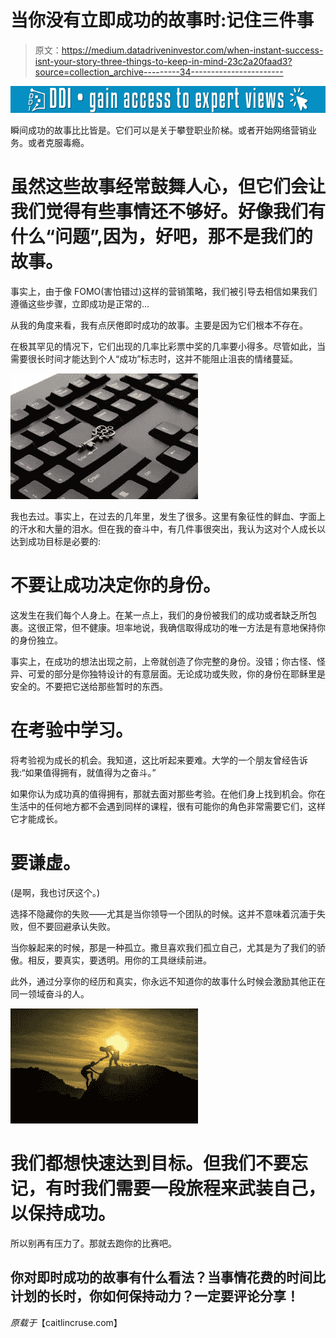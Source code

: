 # 当你没有立即成功的故事时:记住三件事

> 原文：<https://medium.datadriveninvestor.com/when-instant-success-isnt-your-story-three-things-to-keep-in-mind-23c2a20faad3?source=collection_archive---------34----------------------->

[![](img/44af4150e2365951b40fb6a13323bf49.png)](http://www.track.datadriveninvestor.com/1B9E)

瞬间成功的故事比比皆是。它们可以是关于攀登职业阶梯。或者开始网络营销业务。或者克服毒瘾。

# 虽然这些故事经常鼓舞人心，但它们会让我们觉得有些事情还不够好。好像我们有什么“问题”,因为，好吧，那不是我们的故事。

事实上，由于像 FOMO(害怕错过)这样的营销策略，我们被引导去相信如果我们遵循这些步骤，立即成功是正常的…

从我的角度来看，我有点厌倦即时成功的故事。主要是因为它们根本不存在。

在极其罕见的情况下，它们出现的几率比彩票中奖的几率要小得多。尽管如此，当需要很长时间才能达到个人“成功”标志时，这并不能阻止沮丧的情绪蔓延。

![](img/7407a49345fffa25e54eae1d79ecbaf8.png)

我也去过。事实上，在过去的几年里，发生了很多。这里有象征性的鲜血、字面上的汗水和大量的泪水。但在我的奋斗中，有几件事很突出，我认为这对个人成长以达到成功目标是必要的:

# 不要让成功决定你的身份。

这发生在我们每个人身上。在某一点上，我们的身份被我们的成功或者缺乏所包裹。这很正常，但不健康。坦率地说，我确信取得成功的唯一方法是有意地保持你的身份独立。

事实上，在成功的想法出现之前，上帝就创造了你完整的身份。没错；你古怪、怪异、可爱的部分是你独特设计的有意层面。无论成功或失败，你的身份在耶稣里是安全的。不要把它送给那些暂时的东西。

# 在考验中学习。

将考验视为成长的机会。我知道，这比听起来要难。大学的一个朋友曾经告诉我:“如果值得拥有，就值得为之奋斗。”

如果你认为成功真的值得拥有，那就去面对那些考验。在他们身上找到机会。你在生活中的任何地方都不会遇到同样的课程，很有可能你的角色非常需要它们，这样它才能成长。

# 要谦虚。

(是啊，我也讨厌这个。)

选择不隐藏你的失败——尤其是当你领导一个团队的时候。这并不意味着沉湎于失败，但不要回避承认失败。

当你躲起来的时候，那是一种孤立。撒旦喜欢我们孤立自己，尤其是为了我们的骄傲。相反，要真实，要透明。用你的工具继续前进。

此外，通过分享你的经历和真实，你永远不知道你的故事什么时候会激励其他正在同一领域奋斗的人。

![](img/a41db22d16d2e2e6f2e556af9447c435.png)

# 我们都想快速达到目标。但我们不要忘记，有时我们需要一段旅程来武装自己，以保持成功。

所以别再有压力了。那就去跑你的比赛吧。

## 你对即时成功的故事有什么看法？当事情花费的时间比计划的长时，你如何保持动力？一定要评论分享！

*原载于*【caitlincruse.com】